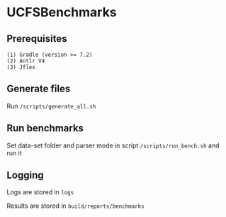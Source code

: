 # UCFSBenchmarks

## Prerequisites

```text
(1) Gradle (version >= 7.2)
(2) Antlr V4
(3) Jflex
```
## Generate files
Run `/scripts/generate_all.sh`
## Run benchmarks
Set data-set folder and parser mode in script `/scripts/run_bench.sh` and run it

## Logging

Logs are stored in `logs`

Results are stored in  `build/reports/benchmarks`
